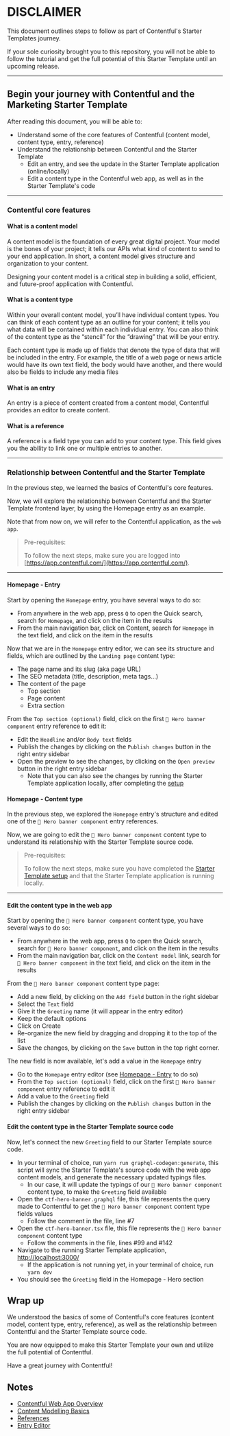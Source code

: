 # DISCLAIMER

This document outlines steps to follow as part of Contentful's Starter Templates journey.

If your sole curiosity brought you to this repository, you will not be able to follow the tutorial and get the full potential of this Starter Template until an upcoming release.

---

## Begin your journey with Contentful and the Marketing Starter Template

After reading this document, you will be able to:

- Understand some of the core features of Contentful (content model, content type, entry, reference)
- Understand the relationship between Contentful and the Starter Template
  - Edit an entry, and see the update in the Starter Template application (online/locally)
  - Edit a content type in the Contentful web app, as well as in the Starter Template's code

---

### Contentful core features

#### What is a content model

A content model is the foundation of every great digital project. Your model is the bones of your project; it tells our APIs what kind of content to send to your end application. In short, a content model gives structure and organization to your content.

Designing your content model is a critical step in building a solid, efficient, and future-proof application with Contentful.

#### What is a content type

Within your overall content model, you’ll have individual content types. You can think of each content type as an outline for your content; it tells you what data will be contained within each individual entry. You can also think of the content type as the “stencil” for the “drawing” that will be your entry.

Each content type is made up of fields that denote the type of data that will be included in the entry. For example, the title of a web page or news article would have its own text field, the body would have another, and there would also be fields to include any media files

#### What is an entry

An entry is a piece of content created from a content model, Contentful provides an editor to create content.

#### What is a reference

A reference is a field type you can add to your content type. This field gives you the ability to link one or multiple entries to another.

---

### Relationship between Contentful and the Starter Template

In the previous step, we learned the basics of Contentful's core features.

Now, we will explore the relationship between Contentful and the Starter Template frontend layer, by using the Homepage entry as an example.

Note that from now on, we will refer to the Contentful application, as the `web app`.

> Pre-requisites:
>
> To follow the next steps, make sure you are logged into [https://app.contentful.com/](https://app.contentful.com/).

---

#### Homepage - Entry

Start by opening the `Homepage` entry, you have several ways to do so:

- From anywhere in the web app, press `Q` to open the Quick search, search for `Homepage`, and click on the item in the results
- From the main navigation bar, click on Content, search for `Homepage` in the text field, and click on the item in the results

Now that we are in the `Homepage` entry editor, we can see its structure and fields, which are outlined by the `Landing page` content type:

- The page name and its slug (aka page URL)
- The SEO metadata (title, description, meta tags...)
- The content of the page
  - Top section
  - Page content
  - Extra section

From the `Top section (optional)` field, click on the first `💎 Hero banner component` entry reference to edit it:

- Edit the `Headline` and/or `Body text` fields
- Publish the changes by clicking on the `Publish changes` button in the right entry sidebar
- Open the preview to see the changes, by clicking on the `Open preview` button in the right entry sidebar
  - Note that you can also see the changes by running the Starter Template application locally, after completing the [setup](../../README.md/#getting-started)

#### Homepage - Content type

In the previous step, we explored the `Homepage` entry's structure and edited one of the `💎 Hero banner component` entry references.

Now, we are going to edit the `💎 Hero banner component` content type to understand its relationship with the Starter Template source code.

> Pre-requisites:
>
> To follow the next steps, make sure you have completed the [Starter Template setup](../../README.md/#getting-started) and that the Starter Template application is running locally.

---

#### Edit the content type in the web app

Start by opening the `💎 Hero banner component` content type, you have several ways to do so:

- From anywhere in the web app, press `Q` to open the Quick search, search for `💎 Hero banner component`, and click on the item in the results
- From the main navigation bar, click on the `Content model` link, search for `💎 Hero banner component` in the text field, and click on the item in the results

From the `💎 Hero banner component` content type page:

- Add a new field, by clicking on the `Add field` button in the right sidebar
- Select the `Text` field
- Give it the `Greeting` name (it will appear in the entry editor)
- Keep the default options
- Click on Create
- Re-organize the new field by dragging and dropping it to the top of the list
- Save the changes, by clicking on the `Save` button in the top right corner.

The new field is now available, let's add a value in the `Homepage` entry

- Go to the `Homepage` entry editor (see [Homepage - Entry](./contentful-and-the-starter-template.md#homepage-entry) to do so)
- From the `Top section (optional)` field, click on the first `💎 Hero banner component` entry reference to edit it
- Add a value to the `Greeting` field
- Publish the changes by clicking on the `Publish changes` button in the right entry sidebar

#### Edit the content type in the Starter Template source code

Now, let's connect the new `Greeting` field to our Starter Template source code.

- In your terminal of choice, run `yarn run graphql-codegen:generate`, this script will sync the Starter Template's source code with the web app content models, and generate the necessary updated typings files.
  - In our case, it will update the typings of our `💎 Hero banner component` content type, to make the `Greeting` field available
- Open the `ctf-hero-banner.graphql` file, this file represents the query made to Contentful to get the `💎 Hero banner component` content type fields values
  - Follow the comment in the file, line #7
- Open the `ctf-hero-banner.tsx` file, this file represents the `💎 Hero banner component` content type
  - Follow the comments in the file, lines #99 and #142
- Navigate to the running Starter Template application, [http://localhost:3000/](http://localhost:3000/)
  - If the application is not running yet, in your terminal of choice, run `yarn dev`
- You should see the `Greeting` field in the Homepage - Hero section

## Wrap up

We understood the basics of some of Contentful's core features (content model, content type, entry, reference), as well as the relationship between Contentful and the Starter Template source code.

You are now equipped to make this Starter Template your own and utilize the full potential of Contentful.

Have a great journey with Contentful!

## Notes

- [Contentful Web App Overview](https://www.contentful.com/help/contentful-web-app-overview/)
- [Content Modelling Basics](https://www.contentful.com/help/content-modelling-basics/)
- [References](https://www.contentful.com/help/references/)
- [Entry Editor](https://www.contentful.com/help/entry-editor/)
